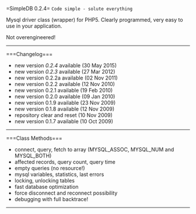 =SimpleDB 0.2.4=
`Code simple - solute everything` 

Mysql driver class (wrapper) for PHP5.
Clearly programmed, very easy to use in your application.

Not overengineered!

----

===Changelog===
 * new version *0.2.4* available (30 May 2015)
 * new version *0.2.3* available (27 Mar 2012)
 * new version 0.2.2a available (02 Nov 2011)
 * new version 0.2.2 available (12 Nov 2010)
 * new version 0.2.1 available (19 Feb 2010)
 * new version 0.2.0 available (09 Jan 2010)
 * new version 0.1.9 available (23 Nov 2009)
 * new version 0.1.8 available (12 Nov 2009)
 * repository clear and reset (10 Nov 2009)
 * new version 0.1.7 available (10 Oct 2009) 

----

===Class Methods===


 * connect, query, fetch to array (MYSQL_ASSOC, MYSQL_NUM and MYSQL_BOTH)
 * affected records, query count, query time
 * empty queries (no resource!)
 * mysql variables, statistics, last errors
 * locking, unlocking tables
 * fast database optimization
 * force disconnect and reconnect possibility
 * debugging with full backtrace!


----
